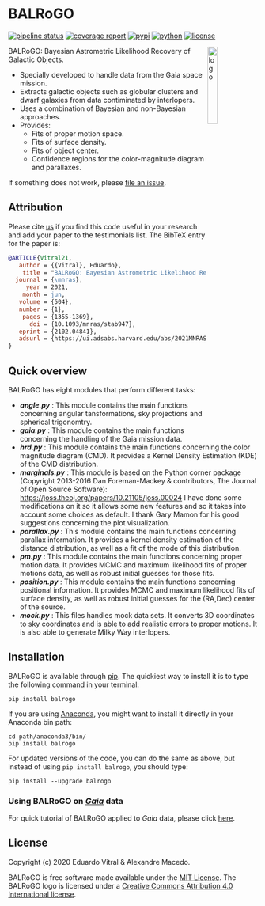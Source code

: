 # BALRoGO

[![pipeline status](https://gitlab.com/eduardo-vitral/balrogo/badges/master/pipeline.svg)](https://gitlab.com/eduardo-vitral/balrogo/-/commits/master)
[![coverage report](https://gitlab.com/eduardo-vitral/balrogo/badges/master/coverage.svg)](https://gitlab.com/eduardo-vitral/balrogo/-/commits/master)
[![pypi](https://img.shields.io/pypi/v/balrogo.svg)](https://pypi.python.org/pypi/balrogo/)
[![python](https://img.shields.io/pypi/pyversions/balrogo.svg)](https://pypi.python.org/pypi/balrogo)
[![license](http://img.shields.io/badge/license-MIT-blue.svg)](LICENSE)

<!-- markdownlint-disable-next-line no-inline-html -->
<img alt="logo" align="right" src="https://gitlab.com/eduardo-vitral/balrogo/-/raw/master/logo.png" width="20%" />

BALRoGO: Bayesian Astrometric Likelihood Recovery of Galactic Objects.

- Specially developed to handle data from the Gaia space mission.
- Extracts galactic objects such as globular clusters and dwarf galaxies from data contiminated by interlopers.
- Uses a combination of Bayesian and non-Bayesian approaches.
- Provides:
  - Fits of proper motion space.
  - Fits of surface density.
  - Fits of object center.
  - Confidence regions for the color-magnitude diagram and parallaxes.

If something does not work, please [file an issue](https://gitlab.com/eduardo-vitral/balrogo/-/issues).

## Attribution

Please cite [us](https://academic.oup.com/mnras/article-abstract/504/1/1355/6237524?redirectedFrom=fulltext) if you find this code useful in your research and add your paper to the testimonials list. The BibTeX entry for the paper is:

```bibtex
@ARTICLE{Vitral21,
   author = {{Vitral}, Eduardo},
    title = "BALRoGO: Bayesian Astrometric Likelihood Recovery of Galactic Objects - Global properties of over one hundred globular clusters with Gaia EDR3",
  journal = {\mnras},
     year = 2021,
    month = jun,
   volume = {504},
   number = {1},
    pages = {1355-1369},
      doi = {10.1093/mnras/stab947},
   eprint = {2102.04841},
   adsurl = {https://ui.adsabs.harvard.edu/abs/2021MNRAS.504.1355V},
}
```

## Quick overview

BALRoGO has eight modules that perform different tasks:

- ***angle.py*** : This module contains the main functions concerning angular tansformations, sky projections and spherical trigonomtry.
- ***gaia.py*** : This module contains the main functions concerning the handling of the Gaia mission data.
- ***hrd.py*** : This module contains the main functions concerning the color magnitude diagram (CMD). It provides a Kernel Density Estimation (KDE) of the CMD distribution.
- ***marginals.py*** : This module is based on the Python corner package (Copyright 2013-2016 Dan Foreman-Mackey & contributors, The Journal of Open Source Software): https://joss.theoj.org/papers/10.21105/joss.00024
I have done some modifications on it so it allows some new features and so it takes into account some choices as default. I thank Gary Mamon for his good suggestions concerning the plot visualization.
-  ***parallax.py*** : This module contains the main functions concerning parallax information. It provides a kernel density estimation of the distance distribution, as well as a fit of the mode of this distribution.
- ***pm.py*** : This module contains the main functions concerning proper motion data. It provides MCMC and maximum likelihood fits of proper motions data, as well as robust initial guesses for those fits.
- ***position.py*** : This module contains the main functions concerning positional information. It provides MCMC and maximum likelihood fits of surface density, as well as robust initial guesses for the (RA,Dec) center of the source.
- ***mock.py*** : This files handles mock data sets. It converts 3D coordinates to sky coordinates and is able to add realistic errors to proper motions. It is also able to generate Milky Way interlopers.

## Installation

BALRoGO is available through [pip](https://pypi.org/project/balrogo/). The quickiest way to install it is to type the following command in your terminal:

```terminal
pip install balrogo
```

If you are using [Anaconda](https://www.anaconda.com/), you might want to install it directly in your Anaconda bin path:

```terminal
cd path/anaconda3/bin/
pip install balrogo
```

For updated versions of the code, you can do the same as above, but instead of using `pip install balrogo`, you should type:

```terminal
pip install --upgrade balrogo
```

### Using BALRoGO on [*Gaia*](https://www.cosmos.esa.int/web/gaia/data-access) data

For quick tutorial of BALRoGO applied to *Gaia* data, please click [here](https://gitlab.com/eduardo-vitral/balrogo/-/blob/master/GAIA.md).

## License

Copyright (c) 2020 Eduardo Vitral & Alexandre Macedo.

BALRoGO is free software made available under the [MIT License](LICENSE). The BALRoGO logo is licensed under a [Creative Commons Attribution 4.0 International license](https://creativecommons.org/licenses/by/4.0/).
